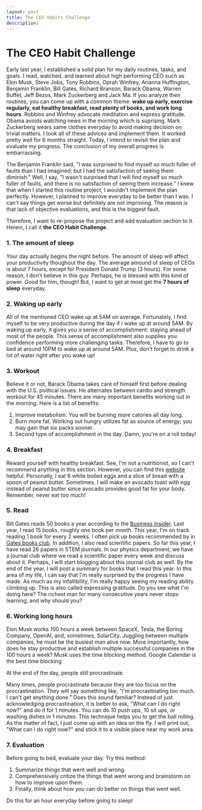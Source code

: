 ```yaml
---
layout: post
title: The CEO Habits Challenge
description:
---
```


# The CEO Habit Challenge

  Early last year, I established a solid plan for my daily routines, tasks, and goals. I read, watched, and learned about high performing CEO such as Elon Musk, Steve Jobs, Tony Robbins, Oprah Winfrey, Arianna Huffington, Benjamin Franklin, Bill Gates, Richard Branson, Barack Obama, Warren Buffet, Jeff Bezos, Mark Zuckerberg and Jack Ma. If you analyze their routines, you can come up with a common theme: **wake up early, exercise regularly, eat healthy breakfast, read plenty of books, and work long hours**. Robbins and Winfrey advocate meditation and express gratitude. Obama avoids watching news in the morning which is suprising. Mark Zuckerberg wears same clothes everyday to avoid making decision on trivial matters. I took all of these advices and implement them. It worked pretty well for 6 months straight. Today, I intend to revisit the plan and evaluate my progress. The conclusion of my overall progress is embarrassing. 

  The Benjamin Franklin said, "I was surprised to find myself so much fuller of faults than I had imagined; but I had the satisfaction of seeing them diminish." Well, I say, "I wasn't surprised that I will find myself so much fuller of faults, and there is no satisfaction of seeing them increase." I knew that when I started this routine project, I wouldn't implement the plan perfectly. However, I planned to improve everyday to be better than I was. I can't say things get worse but definitely are not improving. The reason is that lack of objective evaluations, and this is the biggest fault.

  Therefore, I want to re-propose the project and add evaluation section to it. Herein, I call it **the CEO Habit Challenge**.

### 1. The amount of sleep

  Your day actually begins the night before. The amount of sleep will affect your productivity thoughout the day. The average amound of sleep of CEOs is about 7 hours, except for President Donald Trump (3 hours). For some reason, I don't believe in this guy. Perhaps, he is blessed with this kind of power. Good for him, though! But, I want to get at most get the **7 hours of sleep** everyday.

### 2. Waking up early

  All of the mentioned CEO wake up at 5AM on average. Fortunately, I find myself to be very productive during the day if I wake up at around 5AM. By waking up early, it gives you a sense of accomplishment: staying ahead of most of the people. This sense of accomplishment also supplies you confidence performing more challenging tasks. Therefore, I have to go to bed at around 10PM to wake up at around 5AM. Plus, don't forget to drink a lot of water right after you wake up!

### 3. Workout

  Believe it or not, Barack Obama takes care of himself first before dealing with the U.S. political issues. He alternates between cardio and strength workout for 45 minutes. There are many important benefits working out in the morning. Here is a list of benefits:
  
1. Improve metabolism. You will be burning more calories all day long.
2. Burn more fat. Working out hungry utilizes fat as source of energy; you may gain that six packs sooner.
3. Second type of accomplishment in the day. Damn, you're on a roll today!

### 4. Breakfast

  Reward yourself with healthy breakfast. See, I'm not a nutritionist, so I can't recommend anything in this section. However, you can find this [website](https://greatist.com/health/healthy-fast-breakfast-recipes) helpful. Personally, I eat 6 white boiled eggs and a slice of bread with a spoon of peanut butter. Sometimes, I will make an avocado toast with egg instead of peanut butter since avocado provides good fat for your body. Remember, never eat too much!
  
### 5. Read

  Bill Gates reads 50 books a year according to the [Business Insider](https://www.businessinsider.com/why-bill-gates-reads-50-books-a-year-2015-11). Last year, I read 15 books, roughly one book per month. 
  This year, I'm on track reading 1 book for every 2 weeks. I often pick up books recommended by in [Gates books club](https://www.gatesnotes.com/Books). In addition, I also read scientific papers. So far this year, I have read 26 papers in STEM journals. In our physics department, we have a journal club where we read a scientific paper every week and discuss about it. Perhaps, I will start blogging about this journal club as well. By the end of the year, I will post a summary for books that I read this year. 
  In this area of my life, I can say that I'm really surprised by the progress I have made. As much as my infallibility, I'm really happy seeing my reading ability climbing up. This is also called expressing gratitude. Do you see what I'm doing here? The richest man for many consecutive years never stops learning, and why should you? 
  
### 6. Working long hours

  Elon Musk works 100 hours a week between SpaceX, Tesla, the Boring Company, OpenAI, and, sometimes, SolarCity. Juggling between multiple companies, he must be the busiest man alive now. More importantly, how does he stay productive and establish multiple successful companies in the 100 hours a week? Musk uses the time blocking method. Google Calendar is the best time blocking 
  
  At the end of the day, people still procrastinate.
  
  Many times, people procrastinate because they are too focus on the procrastination. They will say something like, "I'm procrastinating too much. I can't get anything done." Does this sound familiar? Instead of just acknowledging procrastination, it is better to ask, "What can I do right now?" and do it for 1 minutes. You can do 10 push ups, 10 sit ups, or washing dishes in 1 minutes. This technique helps you to get the ball rolling. As the matter of fact, I just come up with an idea on the fly. I will print out, "What can I do right now?" and stick it to a visible place near my work area.
  
  
  
### 7. Evaluation

  Before going to bed, evaluate your day. Try this method:
  1. Summarize things that went well and wrong.
  2. Comprehensively critize the things that went wrong and brainstorm on how to improve upon them.
  3. Finally, think about how you can do better on things that went well.

  Do this for an hour everyday before going to sleep!
